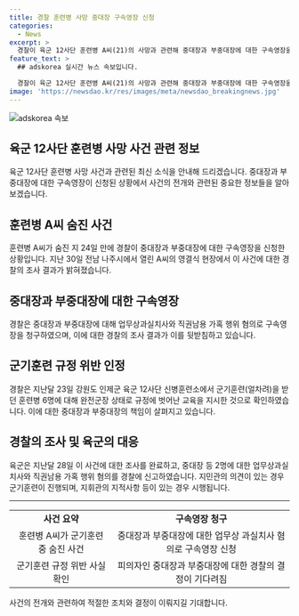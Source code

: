 ```yaml
---
title: 경찰 훈련병 사망 중대장 구속영장 신청
categories:
  - News
excerpt: >
  경찰이 육군 12사단 훈련병 A씨(21)의 사망과 관련해 중대장과 부중대장에 대한 구속영장을 신청했다. A씨는 군기훈련 중에 쓰러지고 이틀 뒤 숨졌는데, 중대장 등은 규정 위반의 군기훈련을 지시한 혐의로 구속영장을 신청받았다. 경찰은 업무상과실치사와 직권남용 가혹행위 혐의로 수사 중이며, 군기훈련은 완전군장 상태로 체력단련과 정신수양을 하는 것을 의미한다.
feature_text: >
  ## adskorea 실시간 뉴스 속보입니다.

  경찰이 육군 12사단 훈련병 A씨(21)의 사망과 관련해 중대장과 부중대장에 대한 구속영장을 신청했다. A씨는 군기훈련 중에 쓰러지고 이틀 뒤 숨졌는데, 중대장 등은 규정 위반의 군기훈련을 지시한 혐의로 구속영장을 신청받았다. 경찰은 업무상과실치사와 직권남용 가혹행위 혐의로 수사 중이며, 군기훈련은 완전군장 상태로 체력단련과 정신수양을 하는 것을 의미한다.
image: 'https://newsdao.kr/res/images/meta/newsdao_breakingnews.jpg'
---
```


<p><img src="https://newsdao.kr/res/images/meta/newsdao_breakingnews.jpg" alt="adskorea 속보" /></p>

<h2 data-ke-size="size26">육군 12사단 훈련병 사망 사건 관련 정보</h2>

<p data-ke-size="size16">육군 12사단 훈련병 사망 사건과 관련된 최신 소식을 안내해 드리겠습니다. 중대장과 부중대장에 대한 구속영장이 신청된 상황에서 사건의 전개와 관련된 중요한 정보들을 알아보겠습니다.</p>

<h2 data-ke-size="size24">훈련병 A씨 숨진 사건</h2>

<p data-ke-size="size16">훈련병 A씨가 숨진 지 24일 만에 경찰이 중대장과 부중대장에 대한 구속영장을 신청한 상황입니다. 지난 30일 전남 나주시에서 열린 A씨의 영결식 현장에서 이 사건에 대한 경찰의 조사 결과가 밝혀졌습니다.</p>

<h2 data-ke-size="size24">중대장과 부중대장에 대한 구속영장</h2>

<p data-ke-size="size16">경찰은 중대장과 부중대장에 대해 업무상과실치사와 직권남용 가혹 행위 혐의로 구속영장을 청구하였으며, 이에 대한 경찰의 조사 결과가 이를 뒷받침하고 있습니다.</p>

<h2 data-ke-size="size24">군기훈련 규정 위반 인정</h2>

<p data-ke-size="size16">경찰은 지난달 23일 강원도 인제군 육군 12사단 신병훈련소에서 군기훈련(얼차려)을 받던 훈련병 6명에 대해 완전군장 상태로 규정에 벗어난 교육을 지시한 것으로 확인하였습니다. 이에 대한 중대장과 부중대장의 책임이 살펴지고 있습니다.</p>

<h2 data-ke-size="size24">경찰의 조사 및 육군의 대응</h2>

<p data-ke-size="size16">육군은 지난달 28일 이 사건에 대한 조사를 완료하고, 중대장 등 2명에 대한 업무상과실치사와 직권남용 가혹 행위 혐의를 경찰에 신고하였습니다. 지민관의 의견이 있는 경우 군기훈련이 진행되며, 지휘관의 지적사항 등이 있는 경우 시행됩니다. </p>

<hr data-ke-size="size24">

<table style="width: 100%;">
<tbody>
<tr>
<td style="text-align: center; height: 17px;"><b>사건 요약</b></td>
<td style="text-align: center; height: 17px;"><b>구속영장 청구</b></td>
</tr>
<tr>
<td style="text-align: center;">훈련병 A씨가 군기훈련 중 숨진 사건</td>
<td style="text-align: center;">중대장과 부중대장에 대한 업무상 과실치사 혐의로 구속영장 신청</td>
</tr>
<tr>
<td style="text-align: center;">군기훈련 규정 위반 사실 확인</td>
<td style="text-align: center;">피의자인 중대장과 부중대장에 대한 경찰의 결정이 기다려짐</td>
</tr>
</tbody>
</table>

<p data-ke-size="size16">사건의 전개와 관련하여 적절한 조치와 결정이 이뤄지길 기대합니다. </p>

